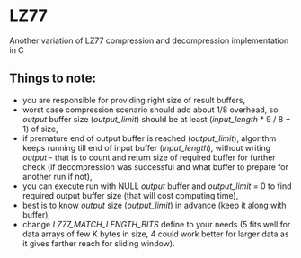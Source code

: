 # LZ77
Another variation of LZ77 compression and decompression implementation in C

## Things to note:
- you are responsible for providing right size of result buffers,
- worst case compression scenario should add about 1/8 overhead, so *output* buffer size (*output_limit*) should be at least (*input_length* * 9 / 8 + 1) of size,
- if premature end of output buffer is reached (*output_limit*), algorithm keeps running till end of input buffer (*input_length*), without writing *output* - that is to count and return size of required buffer for further check (if decompression was successful and what buffer to prepare for another run if not),
- you can execute run with NULL *output* buffer and *output_limit* = 0 to find required output buffer size (that will cost computing time),
- best is to know *output* size (*output_limit*) in advance (keep it along with buffer),
- change *LZ77_MATCH_LENGTH_BITS* define to your needs (5 fits well for data arrays of few K bytes in size, 4 could work better for larger data as it gives farther reach for sliding window).
